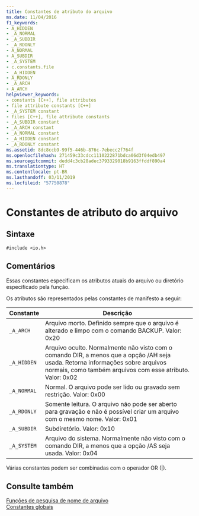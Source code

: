```yaml
---
title: Constantes de atributo do arquivo
ms.date: 11/04/2016
f1_keywords:
- A_HIDDEN
- _A_NORMAL
- _A_SUBDIR
- _A_RDONLY
- A_NORMAL
- A_SUBDIR
- _A_SYSTEM
- c.constants.file
- _A_HIDDEN
- A_RDONLY
- _A_ARCH
- A_ARCH
helpviewer_keywords:
- constants [C++], file attributes
- file attribute constants [C++]
- _A_SYSTEM constant
- files [C++], file attribute constants
- _A_SUBDIR constant
- _A_ARCH constant
- _A_NORMAL constant
- _A_HIDDEN constant
- _A_RDONLY constant
ms.assetid: 8dc8ccb9-99f5-446b-876c-7ebecc2f764f
ms.openlocfilehash: 271459c33cdcc1110222871bdca06d3f04edb497
ms.sourcegitcommit: dedd4c3cb28adec3793329018b9163ffddf890a4
ms.translationtype: HT
ms.contentlocale: pt-BR
ms.lasthandoff: 03/11/2019
ms.locfileid: "57750878"
---
```

# <a name="file-attribute-constants"></a>Constantes de atributo do arquivo

## <a name="syntax"></a>Sintaxe

```
#include <io.h>
```

## <a name="remarks"></a>Comentários

Essas constantes especificam os atributos atuais do arquivo ou diretório especificado pela função.

Os atributos são representados pelas constantes de manifesto a seguir:

|Constante|Descrição|
|-|-|
|`_A_ARCH`| Arquivo morto. Definido sempre que o arquivo é alterado e limpo com o comando BACKUP. Valor: 0x20|
|`_A_HIDDEN`| Arquivo oculto. Normalmente não visto com o comando DIR, a menos que a opção /AH seja usada. Retorna informações sobre arquivos normais, como também arquivos com esse atributo. Valor: 0x02|
|`_A_NORMAL`| Normal. O arquivo pode ser lido ou gravado sem restrição. Valor: 0x00|
|`_A_RDONLY`| Somente leitura. O arquivo não pode ser aberto para gravação e não é possível criar um arquivo com o mesmo nome. Valor: 0x01|
|`_A_SUBDIR`| Subdiretório. Valor: 0x10|
|`_A_SYSTEM`| Arquivo do sistema. Normalmente não visto com o comando DIR, a menos que a opção /AS seja usada. Valor: 0x04|

Várias constantes podem ser combinadas com o operador OR (&#124;).

## <a name="see-also"></a>Consulte também

[Funções de pesquisa de nome de arquivo](../c-runtime-library/filename-search-functions.md)<br/>
[Constantes globais](../c-runtime-library/global-constants.md)
